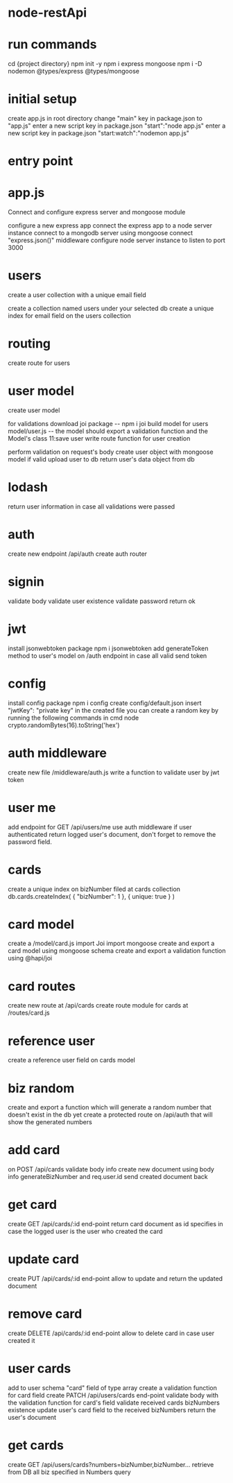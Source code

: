 # node-restApi
# run commands
cd {project directory} npm init -y npm i express mongoose npm i -D nodemon @types/express @types/mongoose

# initial setup
create app.js in root directory
change "main" key in package.json to "app.js"
enter a new script key in package.json "start":"node app.js"
enter a new script key in package.json "start:watch":"nodemon app.js"
# entry point
# app.js
Connect and configure express server and mongoose module

configure a new express app
connect the express app to a node server instance
connect to a mongodb server using mongoose
connect "express.json()" middleware
configure node server instance to listen to port 3000
# users
create a user collection with a unique email field

create a collection named users under your selected db
create a unique index for email field on the users collection
# routing
create route for users

# user model
create user model

for validations download joi package -- npm i joi
build model for users model/user.js -- the model should export a validation function and the Model's class
11:save user
write route function for user creation

perform validation on request's body
create user object with mongoose model if valid
upload user to db
return user's data object from db
# lodash
return user information in case all validations were passed
# auth
create new endpoint /api/auth
create auth router
# signin
validate body
validate user existence
validate password
return ok
# jwt
install jsonwebtoken package
npm i jsonwebtoken
add generateToken method to user's model
on /auth endpoint in case all valid send token
# config
install config package
npm i config
create config/default.json
insert "jwtKey": "private key" in the created file
you can create a random key by running the following commands in cmd
node
crypto.randomBytes(16).toString('hex')
# auth middleware
create new file /middleware/auth.js
write a function to validate user by jwt token
# user me
add endpoint for GET /api/users/me
use auth middleware
if user authenticated return logged user's document, don't forget to remove the password field.
# cards
create a unique index on bizNumber filed at cards collection
db.cards.createIndex( { "bizNumber": 1 }, { unique: true } )
# card model
create a /model/card.js
import Joi
import mongoose
create and export a card model using mongoose schema
create and export a validation function using @hapi/joi
# card routes
create new route at /api/cards
create route module for cards at /routes/card.js
# reference user
create a reference user field on cards model
# biz random
create and export a function which will generate a random number that doesn't exist in the db yet
create a protected route on /api/auth that will show the generated numbers
# add card
on POST /api/cards
validate body info
create new document using body info generateBizNumber and req.user.id
send created document back
# get card
create GET /api/cards/:id end-point
return card document as id specifies in case the logged user is the user who created the card
# update card
create PUT /api/cards/:id end-point
allow to update and return the updated document
# remove card
create DELETE /api/cards/:id end-point
allow to delete card in case user created it
# user cards
add to user schema "card" field of type array
create a validation function for card field
create PATCH /api/users/cards end-point
validate body with the validation function for card's field
validate received cards bizNumbers existence
update user's card field to the received bizNumbers
return the user's document
# get cards
create GET /api/users/cards?numbers=bizNumber,bizNumber...
retrieve from DB all biz specified in Numbers query
